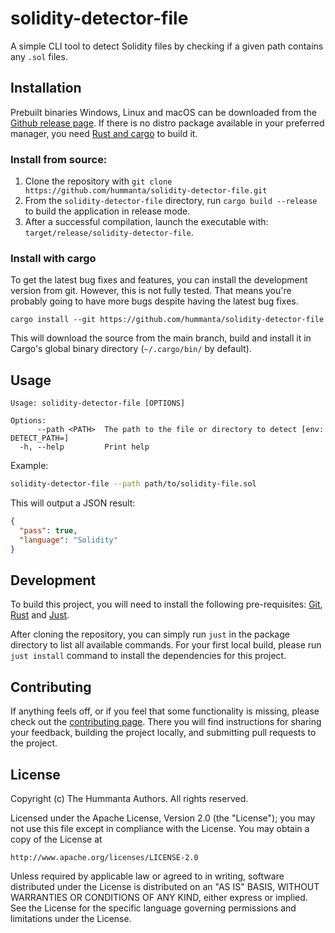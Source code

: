 # solidity-detector-file

A simple CLI tool to detect Solidity files by checking if a given path contains
any `.sol` files.

## Installation

Prebuilt binaries Windows, Linux and macOS can be downloaded from the [Github
release
page](https://github.com/hummanta/solidity-detector-file/releases/latest). If
there is no distro package available in your preferred manager, you need [Rust
and cargo](https://www.rust-lang.org/tools/install) to build it.

### Install from source:

1. Clone the repository with `git clone
   https://github.com/hummanta/solidity-detector-file.git`
2. From the `solidity-detector-file` directory, run `cargo build --release` to
   build the application in release mode.
3. After a successful compilation, launch the executable with:
   `target/release/solidity-detector-file`.

### Install with cargo

To get the latest bug fixes and features, you can install the development
version from git. However, this is not fully tested. That means you're probably
going to have more bugs despite having the latest bug fixes.

```
cargo install --git https://github.com/hummanta/solidity-detector-file
```

This will download the source from the main branch, build and install it in
Cargo's global binary directory (`~/.cargo/bin/` by default).

## Usage

```text
Usage: solidity-detector-file [OPTIONS]

Options:
      --path <PATH>  The path to the file or directory to detect [env: DETECT_PATH=]
  -h, --help         Print help
```

Example:

```bash
solidity-detector-file --path path/to/solidity-file.sol
```

This will output a JSON result:

```json
{
  "pass": true,
  "language": "Solidity"
}
```

## Development

To build this project, you will need to install the following pre-requisites:
[Git](https://git-scm.com/downloads),
[Rust](https://www.rust-lang.org/tools/install) and
[Just](https://github.com/casey/just).

After cloning the repository, you can simply run `just` in the package directory
to list all available commands. For your first local build, please run `just
install` command to install the dependencies for this project.

## Contributing

If anything feels off, or if you feel that some functionality is missing, please
check out the [contributing page](CONTRIBUTING.md). There you will find
instructions for sharing your feedback, building the project locally, and
submitting pull requests to the project.

## License

Copyright (c) The Hummanta Authors. All rights reserved.

Licensed under the Apache License, Version 2.0 (the "License");
you may not use this file except in compliance with the License.
You may obtain a copy of the License at

    http://www.apache.org/licenses/LICENSE-2.0

Unless required by applicable law or agreed to in writing, software
distributed under the License is distributed on an "AS IS" BASIS,
WITHOUT WARRANTIES OR CONDITIONS OF ANY KIND, either express or implied.
See the License for the specific language governing permissions and
limitations under the License.
